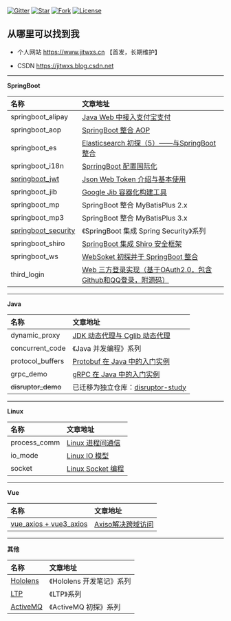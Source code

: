 [![Gitter](https://badges.gitter.im/jitwxs/blog.svg)](https://gitter.im/jitwxs/blog?utm_source=badge&utm_medium=badge&utm_campaign=pr-badge)
[![Star](https://img.shields.io/github/stars/jitwxs/blog-sample?color=green)](#)
[![Fork](https://img.shields.io/github/forks/jitwxs/blog-sample)](#)
[![License](https://img.shields.io/github/license/jitwxs/blog-sample?color=orange)](https://opensource.org/licenses/Apache-2.0)

## 从哪里可以找到我

- 个人网站 https://www.jitwxs.cn 【首发，长期维护】

- CSDN https://jitwxs.blog.csdn.net

---

**SpringBoot**

| 名称 | 文章地址 |
|:---|:---|
|springboot_alipay|[Java Web 中接入支付宝支付](https://www.jitwxs.cn/ea57cb90.html)|
|springboot_aop|[SpringBoot 整合 AOP](https://www.jitwxs.cn/77bba914.html)|
|springboot_es|[Elasticsearch 初探（5）——与SpringBoot整合](https://www.jitwxs.cn/79a2adb2.html)|
|springboot_i18n|[SprringBoot 配置国际化](https://www.jitwxs.cn/885663.html)|
|[springboot_jwt](./SpringBoot/springboot_jwt/README.md)|[Json Web Token 介绍与基本使用](https://www.jitwxs.cn/7ac4f061.html)|
|springboot_jib|[Google Jib 容器化构建工具](https://www.jitwxs.cn/a526485e.html)|
|springboot_mp|SpringBoot 整合 MyBatisPlus 2.x|
|springboot_mp3|SpringBoot 整合 MyBatisPlus 3.x|
|[springboot_security](./SpringBoot/springboot_security/README.md)|《SpringBoot 集成 Spring Security》系列|
|springboot_shiro|[SpringBoot 集成 Shiro 安全框架](https://www.jitwxs.cn/30819bdf.html)|
|springboot_ws|[WebSoket 初探并于 SpringBoot 整合](https://www.jitwxs.cn/9af7a6d1.html)|
|third_login|[Web 三方登录实现（基于OAuth2.0，包含Github和QQ登录，附源码）](https://www.jitwxs.cn/33ad9e35.html)|

---

**Java**

| 名称 | 文章地址 |
|:---|:---|
|dynamic_proxy|[JDK 动态代理与 Cglib 动态代理](https://www.jitwxs.cn/8ee3adf6.html)|
|concurrent_code|《Java 并发编程》系列|
|protocol_buffers|[Protobuf 在 Java 中的入门实例](https://www.jitwxs.cn/a5b690ac.html)|
|grpc_demo|[gRPC 在 Java 中的入门实例](https://www.jitwxs.cn/d6535904.html)|
|~~disruptor_demo~~|已迁移为独立仓库：[disruptor-study](https://github.com/jitwxs/disruptor-study)|

---

**Linux**

| 名称 | 文章地址 |
|:---|:---|
|process_comm|[Linux 进程间通信](https://www.jitwxs.cn/6c8041c0.html)|
|io_mode|[Linux IO 模型](https://www.jitwxs.cn/3b3bd025.html)|
|socket|[Linux Socket 编程](https://www.jitwxs.cn/f2ee55a7.html)|

---

**Vue**

| 名称 | 文章地址 |
|:---|:---|
|[vue_axios + vue3_axios](./Vue/vue_axios/README.md)|[Axiso解决跨域访问](https://www.jitwxs.cn/dad1fbe2.html)|

---

**其他**

| 名称 | 文章地址 |
|:---|:---|
|[Hololens](./Hololens/README.md)|《Hololens 开发笔记》系列|
|[LTP](./LTP/README.md)|《LTP》系列|
|[ActiveMQ](./ActiveMQ/README.md)|《ActiveMQ 初探》系列|
